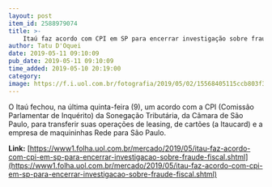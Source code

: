 ```yaml
---
layout: post
item_id: 2588979074
title: >-
    Itaú faz acordo com CPI em SP para encerrar investigação sobre fraude fiscal
author: Tatu D'Oquei
date: 2019-05-11 09:10:09
pub_date: 2019-05-11 09:10:09
time_added: 2019-05-10 20:19:00
category: 
image: https://f.i.uol.com.br/fotografia/2019/05/02/15568405115ccb803f36662_1556840511_3x2_rt.jpg
---
```


O Itaú fechou, na última quinta-feira (9), um acordo com a CPI (Comissão Parlamentar de Inquérito) da Sonegação Tributária, da Câmara de São Paulo, para transferir suas operações de leasing, de cartões (a Itaucard) e a empresa de maquininhas Rede para São Paulo.

**Link:** [https://www1.folha.uol.com.br/mercado/2019/05/itau-faz-acordo-com-cpi-em-sp-para-encerrar-investigacao-sobre-fraude-fiscal.shtml](https://www1.folha.uol.com.br/mercado/2019/05/itau-faz-acordo-com-cpi-em-sp-para-encerrar-investigacao-sobre-fraude-fiscal.shtml)

